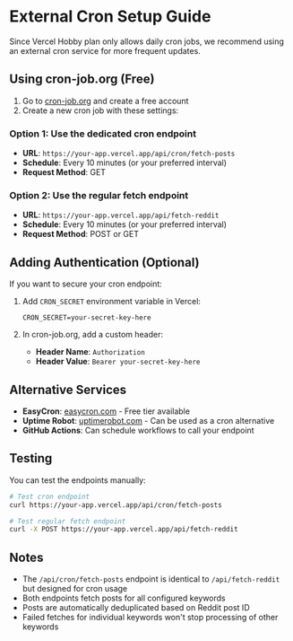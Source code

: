 # External Cron Setup Guide

Since Vercel Hobby plan only allows daily cron jobs, we recommend using an external cron service for more frequent updates.

## Using cron-job.org (Free)

1. Go to [cron-job.org](https://cron-job.org) and create a free account
2. Create a new cron job with these settings:

### Option 1: Use the dedicated cron endpoint
- **URL**: `https://your-app.vercel.app/api/cron/fetch-posts`
- **Schedule**: Every 10 minutes (or your preferred interval)
- **Request Method**: GET

### Option 2: Use the regular fetch endpoint  
- **URL**: `https://your-app.vercel.app/api/fetch-reddit`
- **Schedule**: Every 10 minutes (or your preferred interval)
- **Request Method**: POST or GET

## Adding Authentication (Optional)

If you want to secure your cron endpoint:

1. Add `CRON_SECRET` environment variable in Vercel:
   ```
   CRON_SECRET=your-secret-key-here
   ```

2. In cron-job.org, add a custom header:
   - **Header Name**: `Authorization`
   - **Header Value**: `Bearer your-secret-key-here`

## Alternative Services

- **EasyCron**: [easycron.com](https://www.easycron.com) - Free tier available
- **Uptime Robot**: [uptimerobot.com](https://uptimerobot.com) - Can be used as a cron alternative
- **GitHub Actions**: Can schedule workflows to call your endpoint

## Testing

You can test the endpoints manually:

```bash
# Test cron endpoint
curl https://your-app.vercel.app/api/cron/fetch-posts

# Test regular fetch endpoint
curl -X POST https://your-app.vercel.app/api/fetch-reddit
```

## Notes

- The `/api/cron/fetch-posts` endpoint is identical to `/api/fetch-reddit` but designed for cron usage
- Both endpoints fetch posts for all configured keywords
- Posts are automatically deduplicated based on Reddit post ID
- Failed fetches for individual keywords won't stop processing of other keywords
